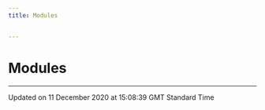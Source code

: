 ```yaml
---
title: Modules


---
```


# Modules






-------------------------------

Updated on 11 December 2020 at 15:08:39 GMT Standard Time
